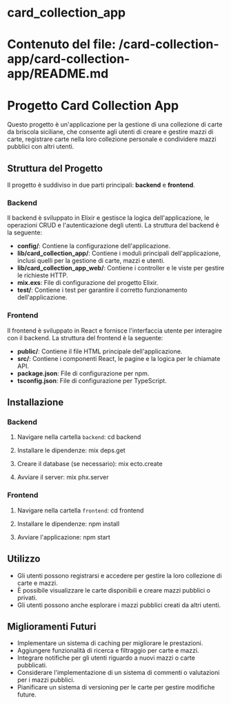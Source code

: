 # card_collection_app

# Contenuto del file: /card-collection-app/card-collection-app/README.md

# Progetto Card Collection App

Questo progetto è un'applicazione per la gestione di una collezione di carte da briscola siciliane, che consente agli utenti di creare e gestire mazzi di carte, registrare carte nella loro collezione personale e condividere mazzi pubblici con altri utenti.

## Struttura del Progetto

Il progetto è suddiviso in due parti principali: **backend** e **frontend**.

### Backend

Il backend è sviluppato in Elixir e gestisce la logica dell'applicazione, le operazioni CRUD e l'autenticazione degli utenti. La struttura del backend è la seguente:

- **config/**: Contiene la configurazione dell'applicazione.
- **lib/card_collection_app/**: Contiene i moduli principali dell'applicazione, inclusi quelli per la gestione di carte, mazzi e utenti.
- **lib/card_collection_app_web/**: Contiene i controller e le viste per gestire le richieste HTTP.
- **mix.exs**: File di configurazione del progetto Elixir.
- **test/**: Contiene i test per garantire il corretto funzionamento dell'applicazione.

### Frontend

Il frontend è sviluppato in React e fornisce l'interfaccia utente per interagire con il backend. La struttura del frontend è la seguente:

- **public/**: Contiene il file HTML principale dell'applicazione.
- **src/**: Contiene i componenti React, le pagine e la logica per le chiamate API.
- **package.json**: File di configurazione per npm.
- **tsconfig.json**: File di configurazione per TypeScript.

## Installazione

### Backend

1. Navigare nella cartella `backend`:
   cd backend

2. Installare le dipendenze:
   mix deps.get

3. Creare il database (se necessario):
   mix ecto.create

4. Avviare il server:
   mix phx.server

### Frontend

1. Navigare nella cartella `frontend`:
   cd frontend

2. Installare le dipendenze:
   npm install

3. Avviare l'applicazione:
   npm start

## Utilizzo

- Gli utenti possono registrarsi e accedere per gestire la loro collezione di carte e mazzi.
- È possibile visualizzare le carte disponibili e creare mazzi pubblici o privati.
- Gli utenti possono anche esplorare i mazzi pubblici creati da altri utenti.

## Miglioramenti Futuri

- Implementare un sistema di caching per migliorare le prestazioni.
- Aggiungere funzionalità di ricerca e filtraggio per carte e mazzi.
- Integrare notifiche per gli utenti riguardo a nuovi mazzi o carte pubblicati.
- Considerare l'implementazione di un sistema di commenti o valutazioni per i mazzi pubblici.
- Pianificare un sistema di versioning per le carte per gestire modifiche future.
